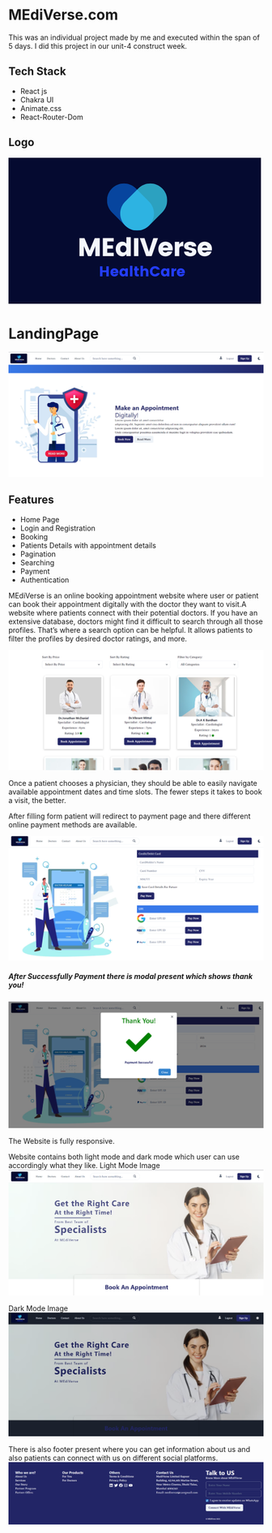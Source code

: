 # MEdiVerse.com
This was an individual project made by me and executed within the span of 5 days. I did this project in our unit-4 construct week.

## Tech Stack 
* React js
* Chakra UI
* Animate.css
* React-Router-Dom


## Logo 

![Alt text](mediverse/src/Assets/Mediverse%20(12).png)


# LandingPage
![Alt text](mediverse/src/Assets/bookDigitally.png)

## Features
* Home Page
* Login and Registration
* Booking
* Patients Details with appointment details
* Pagination
* Searching
* Payment
* Authentication


MEdiVerse  is an online booking appointment website where user or patient can book their appointment digitally with the doctor they want to visit.A website where patients connect with their potential doctors.
If you have an extensive database, doctors might find it difficult to search through all those profiles.
That’s where a search option can be helpful. It allows patients to filter the profiles by desired doctor ratings, and more.


![Alt text](mediverse/src/Assets/doctorsPage.png)

Once a patient chooses a physician, they should be able to easily navigate available appointment dates and time slots. The fewer steps it takes to book a visit, the better.
<!-- ![Alt text](mediverse/src/Assets/Bookingdetails.png) -->
After filling form patient will redirect to payment page and there different online payment methods are available.



![Alt text](mediverse/src/Assets/Payment.png)

##### After Successfully Payment there is modal present which shows thank you!

![Alt text](mediverse/src/Assets/PaymentSuccess.png)

The Website is fully responsive.


Website contains both light mode and dark mode which user can use accordingly what they like.
Light Mode Image
![Alt text](mediverse/src/Assets/LandingUpperPartLightTheme.png)

Dark Mode Image
![Alt text](mediverse/src/Assets/LandingUpperPartDarkTheme.png)

There is also footer present where you can get information about us and also patients can connect with us on different social platforms.
![Alt text](mediverse/src/Assets/Footer.png)




